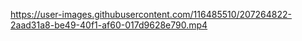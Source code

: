 https://user-images.githubusercontent.com/116485510/207264822-2aad31a8-be49-40f1-af60-017d9628e790.mp4
